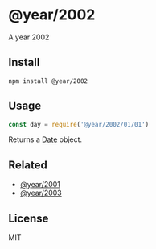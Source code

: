 # @year/2002

A year 2002

## Install

~~~
npm install @year/2002
~~~

## Usage

~~~js
const day = require('@year/2002/01/01')
~~~

Returns a [Date](https://developer.mozilla.org/en-US/docs/Web/JavaScript/Reference/Global_Objects/Date) object.

## Related

* [@year/2001](https://github.com/antonmedv/year/tree/master/packages/2001)
* [@year/2003](https://github.com/antonmedv/year/tree/master/packages/2003)

## License

MIT
